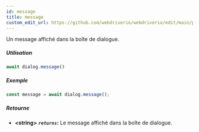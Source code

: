 ```yaml
---
id: message
title: message
custom_edit_url: https://github.com/webdriverio/webdriverio/edit/main/packages/webdriverio/src/commands/dialog/message.ts
---
```


Un message affiché dans la boîte de dialogue.

##### Utilisation

```js
await dialog.message()
```

##### Exemple

```js title="dialogMessage.js"
const message = await dialog.message();
```

##### Retourne

- **&lt;string&gt;**
            **<code><var>returns</var></code>:**   Le message affiché dans la boîte de dialogue.